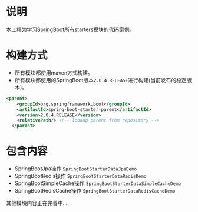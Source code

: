 # 说明
本工程为学习SpringBoot所有starters模块的代码案例。

# 构建方式
- 所有模块都使用maven方式构建。
- 所有模块都使用的SpringBoot版本`2.0.4.RELEASE`进行构建(当前发布的稳定版本)。

```xml
<parent>
    <groupId>org.springframework.boot</groupId>
    <artifactId>spring-boot-starter-parent</artifactId>
    <version>2.0.4.RELEASE</version>
    <relativePath/> <!-- lookup parent from repository -->
  </parent>
```

# 包含内容
- SpringBootJpa操作 `SpringBootStarterDataJpaDemo`
- SpringBootRedis操作 `SpringBootStarterDataRedisDemo`
- SpringBootSimpleCache操作 `SpringBootStarterDataSimpleCacheDemo`
- SpringBootRedisCache操作 `SpringBootStarterDataRedisCacheDemo`

其他模块内容正在完善中...